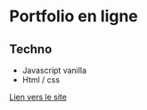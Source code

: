 # Portfolio en ligne

## Techno
- Javascript vanilla
- Html / css

[Lien vers le site](https://teo-crth.github.io/cv-public-en-ligne)
